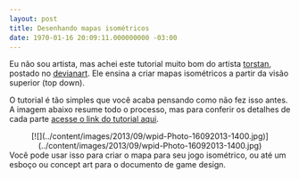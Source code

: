 ```yaml
---
layout: post
title: Desenhando mapas isométricos
date: 1970-01-16 20:09:11.000000000 -03:00
---
```


Eu não sou artista, mas achei este tutorial muito bom do artista [torstan](http://torstan.deviantart.com "Torstan"), postado no [devianart](http://www.deviantart.com "Devianart"). Ele ensina a criar mapas isométricos a partir da visão superior (top down).

O tutorial é tão simples que você acaba pensando como não fez isso antes. A imagem abaixo resume todo o processo, mas para conferir os detalhes de cada parte [acesse o link do tutorial aqui](http://torstan.deviantart.com/art/How-to-draw-isometric-dungeon-plans-278860194 "Tutorial").

<div class="separator" style="clear: both; text-align: center;">[![](../content/images/2013/09/wpid-Photo-16092013-1400.jpg)](../content/images/2013/09/wpid-Photo-16092013-1400.jpg)</div>Você pode usar isso para criar o mapa para seu jogo isométrico, ou até um esboço ou concept art para o documento de game design.

 


